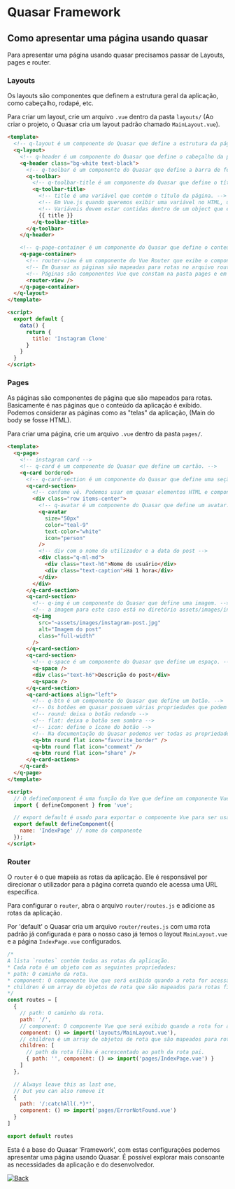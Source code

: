 # Quasar Framework

## Como apresentar uma página usando quasar

Para apresentar uma página usando quasar precisamos passar de Layouts, pages e router.

### Layouts

Os layouts são componentes que definem a estrutura geral da aplicação, como cabeçalho, rodapé, etc.

Para criar um layout, crie um arquivo `.vue` dentro da pasta `layouts/` (Ao criar o projeto, o Quasar cria um layout padrão chamado `MainLayout.vue`).

```html
<template>
  <!-- q-layout é um componente do Quasar que define a estrutura da página. -->
  <q-layout>
    <!-- q-header é um componente do Quasar que define o cabeçalho da página. -->
    <q-header class="bg-white text-black">
      <!-- q-toolbar é um componente do Quasar que define a barra de ferramentas do cabeçalho. -->
      <q-toolbar>
        <!-- q-toolbar-title é um componente do Quasar que define o título da barra de ferramentas. -->
        <q-toolbar-title>
          <!-- title é uma variável que contém o título da página. -->
          <!-- Em Vue.js quando queremos exibir uma variável no HTML, usamos {{ variavel }} -->
          <!-- Variáveis devem estar contidas dentro de um object que é retornado pelo método data() ou setup() -->
          {{ title }}
        </q-toolbar-title>
      </q-toolbar>
    </q-header>

    <!-- q-page-container é um componente do Quasar que define o conteúdo da página. -->
    <q-page-container>
      <!-- router-view é um componente do Vue Router que exibe o componente da página atual. -->
      <!-- Em Quasar as páginas são mapeadas para rotas no arquivo router/routes.js -->
      <!-- Páginas são componentes Vue que constam na pasta pages e em rotas são children de um layout -->
      <router-view />
    </q-page-container>
  </q-layout>
</template>

<script>
  export default {
    data() {
      return {
        title: 'Instagram Clone'
      }
    }
  }
</script>
```

### Pages

As páginas são componentes de página que são mapeados para rotas.
Basicamente é nas páginas que o conteúdo da aplicação é exibido. Podemos considerar as páginas como as "telas" da aplicação, (Main do body se fosse HTML).

Para criar uma página, crie um arquivo `.vue` dentro da pasta `pages/`.

```html
<template>
  <q-page>
    <!-- instagram card -->
    <!-- q-card é um componente do Quasar que define um cartão. -->
    <q-card bordered>
      <!-- q-card-section é um componente do Quasar que define uma seção do cartão. -->
      <q-card-section>
        <!-- confome vê. Podemos usar em quasar elementos HTML e componentes do Quasar. Neste caso temos uma div com uma imagem e outros elementos do HTML e Quasar -->
        <div class="row items-center">
          <!-- q-avatar é um componente do Quasar que define um avatar. Vai ser a imagem do utilizador -->
          <q-avatar
            size="50px"
            color="teal-9"
            text-color="white"
            icon="person"
          />
          <!-- div com o nome do utilizador e a data do post -->
          <div class="q-ml-md">
            <div class="text-h6">Nome do usuário</div>
            <div class="text-caption">Há 1 hora</div>
          </div>
        </div>
      </q-card-section>
      <q-card-section>
        <!-- q-img é um componente do Quasar que define uma imagem. -->
        <!-- a imagem para este caso está no diretório assets/images/instagram-post.jpg -->
        <q-img
          src="~assets/images/instagram-post.jpg"
          alt="Imagem do post"
          class="full-width"
        />
      </q-card-section>
      <q-card-section>
        <!-- q-space é um componente do Quasar que define um espaço. -->
        <q-space />
        <div class="text-h6">Descrição do post</div>
        <q-space />
      </q-card-section>
      <q-card-actions align="left">
        <!-- q-btn é um componente do Quasar que define um botão. -->
        <!-- Os botões em quasar possuem várias propriedades que podem ser usadas para personalizar o botão. -->
        <!-- round: deixa o botão redondo -->
        <!-- flat: deixa o botão sem sombra -->
        <!-- icon: define o ícone do botão -->
        <!-- Na documentação do Quasar podemos ver todas as propriedades que um botão pode ter. https://quasar.dev/vue-components/button/ -->
        <q-btn round flat icon="favorite_border" />
        <q-btn round flat icon="comment" />
        <q-btn round flat icon="share" />
      </q-card-actions>
    </q-card>
  </q-page>
</template>

<script>
  // O defineComponent é uma função do Vue que define um componente Vue.
  import { defineComponent } from 'vue';

  // export default é usado para exportar o componente Vue para ser usado em outros arquivos.
  export default defineComponent({
    name: 'IndexPage' // nome do componente
  });
</script>
```


### Router

O `router` é o que mapeia as rotas da aplicação. Ele é responsável por direcionar o utilizador para a página correta quando ele acessa uma URL específica.

Para configurar o `router`, abra o arquivo `router/routes.js` e adicione as rotas da aplicação.

Por 'default' o Quasar cria um arquivo `router/routes.js` com uma rota padrão já configurada e para o nosso caso já temos o layout `MainLayout.vue` e a página `IndexPage.vue` configurados.

```javascript
/*
A lista `routes` contém todas as rotas da aplicação.
* Cada rota é um objeto com as seguintes propriedades:
* path: O caminho da rota.
* component: O componente Vue que será exibido quando a rota for acessada. No caso temos MainLayout.vue e IndexPage.vue.
* children é um array de objetos de rota que são mapeados para rotas filhas. Os componentes em children são injetados no componente pai pelo componente router-view.
*/
const routes = [
  {
    // path: O caminho da rota.
    path: '/',
    // component: O componente Vue que será exibido quando a rota for acessada.
    component: () => import('layouts/MainLayout.vue'),
    // children é um array de objetos de rota que são mapeados para rotas filhas.
    children: [
      // path da rota filha é acrescentado ao path da rota pai.
      { path: '', component: () => import('pages/IndexPage.vue') }
    ]
  },

  // Always leave this as last one,
  // but you can also remove it
  {
    path: '/:catchAll(.*)*',
    component: () => import('pages/ErrorNotFound.vue')
  }
]

export default routes
```

Esta é a base do Quasar 'Framework', com estas configurações podemos apresentar uma página usando Quasar.
É possível explorar mais consoante as necessidades da aplicação e do desenvolvedor.



[<img src="https://img.shields.io/badge/Back-blue" alt="Back" style="vertical-align:middle;">](3%20-%20template%20vue.md)
